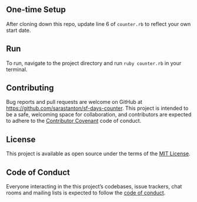 ## One-time Setup

After cloning down this repo, update line 6 of `counter.rb` to reflect your own start date.

## Run

To run, navigate to the project directory and run `ruby counter.rb` in your terminal.

## Contributing

Bug reports and pull requests are welcome on GitHub at https://github.com/sarastanton/sf-days-counter. This project is intended to be a safe, welcoming space for collaboration, and contributors are expected to adhere to the [Contributor Covenant](http://contributor-covenant.org) code of conduct.

## License

This project is available as open source under the terms of the [MIT License](https://opensource.org/licenses/MIT).

## Code of Conduct

Everyone interacting in the this project’s codebases, issue trackers, chat rooms and mailing lists is expected to follow the [code of conduct](https://github.com/'sarampa13-19428'/sf-days-counter/blob/master/CODE_OF_CONDUCT.md).

